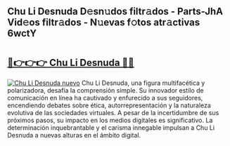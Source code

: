 ## Chu Li Desnuda D𝚎sn𝚞dos filtr𝚊dos - Parts-JhA Vid𝚎os filtr𝚊dos - N𝚞evas f𝚘tos atr𝚊ctivas 6wctY

# <h2><a href="http://mb5pz4.tromn.icu/?c=Chu+Li+Desnuda">🔗👉👉👉 Chu Li Desnuda 🔗🔗</a></h2>

[![Chu Li Desnuda nuevo](https://i.imgur.com/pEAQMta.gif)](http://mb5pz4.tromn.icu/?c=Chu+Li+Desnuda)
Chu Li Desnuda, una figura multifacética y polarizadora, desafía la comprensión simple. Su innovador estilo de comunicación en línea ha cautivado y enfurecido a sus seguidores, encendiendo debates sobre ética, autorrepresentación y la naturaleza evolutiva de las sociedades virtuales. A pesar de la incertidumbre de sus próximos pasos, su impacto en los medios digitales es significativo. La determinación inquebrantable y el carisma innegable impulsan a Chu Li Desnuda a nuevas alturas en el ámbito digital.
